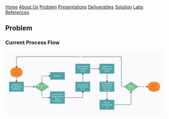 <div class="button-group">
    <a href="./" class="button primary">Home</a>
    <a href="./about-us.html" class="button">About Us</a>
    <a href="./problem.html" class="button">Problem</a>
    <a href="./presentations.html" class="button">Presentations</a>
    <a href="./deliverables.html" class="button">Deliverables</a>
    <a href="./solution.html" class="button">Solution</a>
    <a href="./lab.html" class="button">Labs</a>
    <a href="./references.html" class="button">References</a>


</div>
</div>

## Problem

### Current Process Flow
![current process flow](./img/c-process-flow.png)
